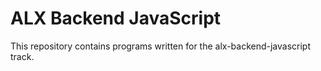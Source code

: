 # ALX Backend JavaScript
This repository contains programs written for the alx-backend-javascript track.

